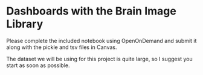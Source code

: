 # Dashboards with the Brain Image Library
Please complete the included notebook using OpenOnDemand and submit it along with the pickle and tsv files in Canvas.

The dataset we will be using for this project is quite large, so I suggest you start as soon as possible.
